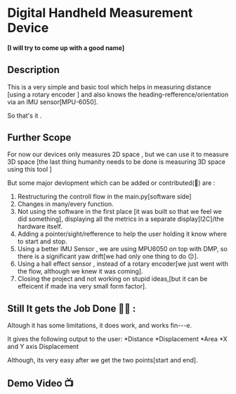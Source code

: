 # Digital Handheld Measurement Device
#### [I will try to come up with a good name]
## Description
This is a very simple and basic tool which helps in measuring distance [using a rotary encoder ] and also knows the heading-refference/orientation via an IMU sensor[MPU-6050].

So that's it .

## Further Scope
For now our devices only measures 2D space , but we can use it to measure 3D space [the last thing humanity needs to be done is measuring 3D space using this tool ]

But some major devlopment which can be added or contributed(🥲) are :
1. Restructuring the controll flow in the main.py[software side]
2. Changes in many/every function.
3. Not using the software in the first place [it was built so that we feel we did something], displaying all the metrics in a separate display[I2C]/the hardware itself.
4. Adding a pointer/sight/refference to help the user holding it know where to start and stop.
5. Using a better IMU Sensor , we are using MPU6050 on top with DMP, so there is a significant yaw drift[we had only one thing to do 😔].
6. Using a hall effect sensor , instead of a rotary encoder[we just went with the flow, although we knew it was coming].
7. Closing the project and not working on stupid ideas,[but it can be effeicent if made ina very small form factor]. 

## Still It gets the Job Done 😮‍💨 :
Altough it has some limitations, it does work, and works fin---e.

It gives the following output to the user:
*Distance
*Displacement
*Area
*X and Y axis Displacement 

Although, its very easy after we get the two points[start and end]. 

## Demo Video 📺



